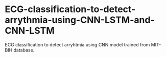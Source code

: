 # ECG-classification-to-detect-arrythmia-using-CNN-LSTM-and-CNN-LSTM
ECG classification to detect arryhtmia using CNN model trained from MIT-BIH database.
